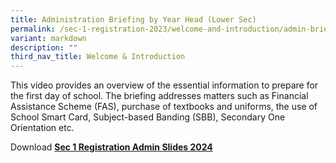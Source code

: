 ```yaml
---
title: Administration Briefing by Year Head (Lower Sec)
permalink: /sec-1-registration-2023/welcome-and-introduction/admin-briefing-yhls/
variant: markdown
description: ""
third_nav_title: Welcome & Introduction
---
```

This video provides an overview of the essential information to prepare for the first day of school. The briefing addresses matters such as Financial Assistance Scheme (FAS), purchase of textbooks and uniforms, the use of School Smart Card, Subject-based Banding (SBB), Secondary One Orientation etc.

Download **[Sec 1 Registration Admin Slides 2024](/files/2023/Sec_1_Registration_Admin_Slides_2024.pdf)**